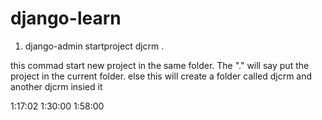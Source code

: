 # django-learn

1) django-admin startproject djcrm .

this commad start new project in the same folder. The "." will say put the project in the current folder.
else this will create a folder called djcrm and another djcrm insied it

1:17:02
1:30:00
1:58:00
